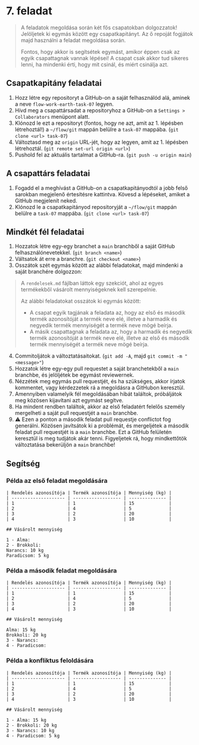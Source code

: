 # 7. feladat

> A feladatok megoldása során két fős csapatokban dolgozzatok! Jelöljetek ki egymás között egy csapatkapitányt. Az ő repoját fogjátok majd használni a feladat megoldása során.
>
> Fontos, hogy akkor is segítsétek egymást, amikor éppen csak az egyik csapattagnak vannak lépései! A csapat csak akkor tud sikeres lenni, ha mindenki érti, hogy mit csinál, és miért csinálja azt.

## Csapatkapitány feladatai

1. Hozz létre egy repositoryt a GitHub-on a saját felhasználód alá, aminek a neve `flow-work-earth-task-07` legyen.
2. Hívd meg a csapattársadat a repositoryhoz a GitHub-on a `Settings > Collaborators` menüpont alatt.
3. Klónozd le ezt a repositoryt (fontos, hogy ne azt, amit az 1. lépésben létrehoztál!) a `~/flow/git` mappán belülre a `task-07` mappába. (`git clone <url> task-07`)
4. Változtasd meg az `origin` URL-jét, hogy az legyen, amit az 1. lépésben létrehoztál. (`git remote set-url origin <url>`)
5. Pushold fel az aktuális tartalmat a GitHub-ra. (`git push -u origin main`)

## A csapattárs feladatai

1. Fogadd el a meghívást a GitHub-on a csapatkapitányodtól a jobb felső sarokban megjelenő értesítésre kattintva. Kövesd a lépéseket, amiket a GitHub megjelenít neked.
2. Klónozd le a csapatkapitányod repositoryját a `~/flow/git` mappán belülre a `task-07` mappába. (`git clone <url> task-07`)

## Mindkét fél feladatai

1. Hozzatok létre egy-egy branchet a `main` branchből a saját GitHub felhasználónevetekkel. (`git branch <name>`)
2. Váltsatok át erre a branchre. (`git checkout <name>`)
3. Osszátok szét egymás között az alábbi feladatokat, majd mindenki a saját branchére dolgozzon:

> A `rendelesek.md` fájlban láttok egy szekciót, ahol az egyes termékekből vásárolt mennyiségeknek kell szerepelnie.
>
> Az alábbi feladatokat osszátok ki egymás között:
>
> - A csapat egyik tagjának a feladata az, hogy az első és második termék azonosítóját a termék neve elé, illetve a harmadik és negyedik termék mennyiségét a termék neve mögé beírja.
> - A másik csapattagnak a feladata az, hogy a harmadik és negyedik termék azonosítóját a termék neve elé, illetve az első és második termék mennyiségét a termék neve mögé beírja.

4. Commitoljátok a változtatásaitokat. (`git add -A`, majd `git commit -m "<message>"`)
5. Hozzatok létre egy-egy pull requestet a saját branchetekből a `main` branchbe, és jelöljétek be egymást reviewernek.
6. Nézzétek meg egymás pull requestjét, és ha szükséges, akkor írjatok kommentet, vagy kérdezzetek rá a megoldásra a GitHubon keresztül.
7. Amennyiben valamelyik fél megoldásában hibát találtok, próbáljátok meg közösen kijavítani azt egymást segítve.
8. Ha mindent rendben találtok, akkor az első feladatért felelős személy mergelheti a saját pull requestjét a `main` branchbe.
9. ⚠️ Ezen a ponton a második feladat pull requestje conflictot fog generálni. Közösen javítsátok ki a problémát, és mergeljétek a második feladat pull requestjét is a `main` branchbe. Ezt a GitHub felületén keresztül is meg tudjátok akár tenni. Figyeljetek rá, hogy mindkettőtök változtatása bekerüljön a `main` branchbe!

## Segítség

### Példa az első feladat megoldására

```
| Rendelés azonosítója | Termék azonosítója | Mennyiség (kg) |
| -------------------- | ------------------ | -------------- |
| 1                    | 1                  | 15             |
| 2                    | 4                  | 5              |
| 3                    | 2                  | 20             |
| 4                    | 3                  | 10             |

## Vásárolt mennyiség

1 - Alma:
2 - Brokkoli:
Narancs: 10 kg
Paradicsom: 5 kg
```

### Példa a második feladat megoldására

```
| Rendelés azonosítója | Termék azonosítója | Mennyiség (kg) |
| -------------------- | ------------------ | -------------- |
| 1                    | 1                  | 15             |
| 2                    | 4                  | 5              |
| 3                    | 2                  | 20             |
| 4                    | 3                  | 10             |

## Vásárolt mennyiség

Alma: 15 kg
Brokkoli: 20 kg
3 - Narancs:
4 - Paradicsom:
```

### Példa a konfliktus feloldására

```
| Rendelés azonosítója | Termék azonosítója | Mennyiség (kg) |
| -------------------- | ------------------ | -------------- |
| 1                    | 1                  | 15             |
| 2                    | 4                  | 5              |
| 3                    | 2                  | 20             |
| 4                    | 3                  | 10             |

## Vásárolt mennyiség

1 - Alma: 15 kg
2 - Brokkoli: 20 kg
3 - Narancs: 10 kg
4 - Paradicsom: 5 kg
```
